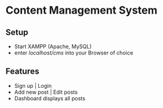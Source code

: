 ﻿# Content Management System

## Setup
- Start XAMPP (Apache, MySQL)
- enter *localhost/cms* into your Browser of choice

## Features
- Sign up | Login
- Add new post | Edit posts
- Dashboard displays all posts




